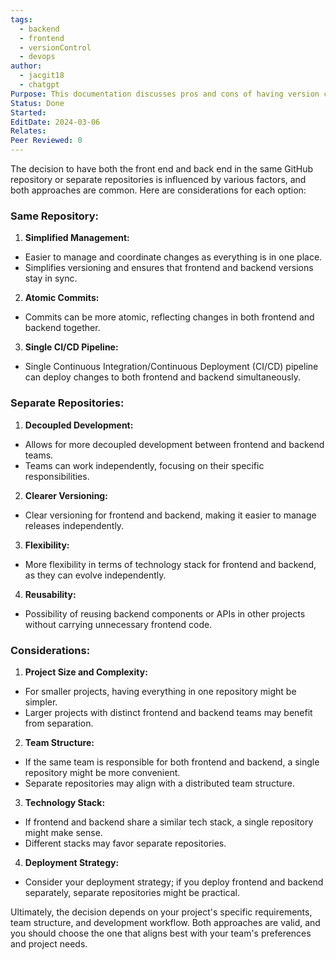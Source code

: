 ```yaml
---
tags:
  - backend
  - frontend
  - versionControl
  - devops
author:
  - jacgit18
  - chatgpt
Purpose: This documentation discusses pros and cons of having version controlled codebase in one or more repositories.
Status: Done
Started: 
EditDate: 2024-03-06
Relates: 
Peer Reviewed: 0
---
```

The decision to have both the front end and back end in the same GitHub repository or separate repositories is influenced by various factors, and both approaches are common. Here are considerations for each option:  
  
### Same Repository:  
  
1. **Simplified Management:**  
- Easier to manage and coordinate changes as everything is in one place.  
- Simplifies versioning and ensures that frontend and backend versions stay in sync.  
  
2. **Atomic Commits:**  
- Commits can be more atomic, reflecting changes in both frontend and backend together.  
  
3. **Single CI/CD Pipeline:**  
- Single Continuous Integration/Continuous Deployment (CI/CD) pipeline can deploy changes to both frontend and backend simultaneously.  
  
### Separate Repositories:  
  
1. **Decoupled Development:**  
- Allows for more decoupled development between frontend and backend teams.  
- Teams can work independently, focusing on their specific responsibilities.  
  
2. **Clearer Versioning:**  
- Clear versioning for frontend and backend, making it easier to manage releases independently.  
  
3. **Flexibility:**  
- More flexibility in terms of technology stack for frontend and backend, as they can evolve independently.  
  
4. **Reusability:**  
- Possibility of reusing backend components or APIs in other projects without carrying unnecessary frontend code.  
  
### Considerations:  
  
1. **Project Size and Complexity:**  
- For smaller projects, having everything in one repository might be simpler.  
- Larger projects with distinct frontend and backend teams may benefit from separation.  
  
2. **Team Structure:**  
- If the same team is responsible for both frontend and backend, a single repository might be more convenient.  
- Separate repositories may align with a distributed team structure.  
  
3. **Technology Stack:**  
- If frontend and backend share a similar tech stack, a single repository might make sense.  
- Different stacks may favor separate repositories.  
  
4. **Deployment Strategy:**  
- Consider your deployment strategy; if you deploy frontend and backend separately, separate repositories might be practical.  
  
Ultimately, the decision depends on your project's specific requirements, team structure, and development workflow. Both approaches are valid, and you should choose the one that aligns best with your team's preferences and project needs.